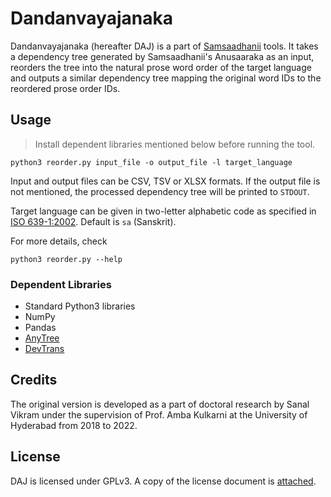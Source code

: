 # Dandanvayajanaka

Dandanvayajanaka (hereafter DAJ) is a part of [Samsaadhanii](https://sanskrit.uohyd.ac.in/scl) tools. It takes a dependency tree generated by Samsaadhanii's Anusaaraka as an input, reorders the tree into the natural prose word order of the target language and outputs a similar dependency tree mapping the original word IDs to the reordered prose order IDs.

## Usage

> Install dependent libraries mentioned below before running the tool.

`python3 reorder.py input_file -o output_file -l target_language`

Input and output files can be CSV, TSV or XLSX formats. If the output file is not mentioned, the processed dependency tree will be printed to `STDOUT`.

Target language can be given in two-letter alphabetic code as specified in [ISO 639-1:2002](https://www.iso.org/standard/22109.html). Default is `sa` (Sanskrit).

For more details, check

`python3 reorder.py --help`

### Dependent Libraries

* Standard Python3 libraries
* NumPy
* Pandas
* [AnyTree](https://pypi.org/project/anytree/)
* [DevTrans](https://pypi.org/project/devtrans/)

## Credits

The original version is developed as a part of doctoral research by Sanal Vikram under the supervision of Prof. Amba Kulkarni at the University of Hyderabad from 2018 to 2022.

## License

DAJ is licensed under GPLv3. A copy of the license document is [attached](LICENSE).
